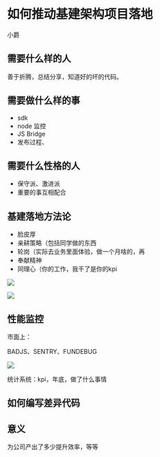 # 如何推动基建架构项目落地

小爵

## 需要什么样的人

善于折腾，总结分享，知道好的坏的代码。

## 需要做什么样的事

- sdk
- node 监控
- JS Bridge
- 发布过程、

## 需要什么性格的人

- 保守派、激进派
- 重要的事互相配合

## 基建落地方法论

- 脸皮厚
- 亲耕策略（包括同学做的东西
- 轮岗（实际去业务里面体验，做一个月啥的，再
- 奉献精神
- 同理心（你的工作，我干了是你的kpi



![](https://file.simonwong.cn/blog/20200229133213.png)

![](https://file.simonwong.cn/blog/20200229133304.png)



## 性能监控

市面上：

BADJS、SENTRY、FUNDEBUG



![](https://file.simonwong.cn/blog/20200229134233.png)

统计系统：kpi，年底，做了什么事情



## 如何编写差异代码



## 意义

为公司产出了多少提升效率，等等


